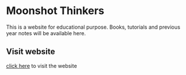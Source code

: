 # Moonshot Thinkers
This is a website for educational purpose.
Books, tutorials and previous year notes will be available here.

## Visit website
[click here](https://rishikesh-kumar-7258.github.io/moonshot-thinkers/) to visit the website